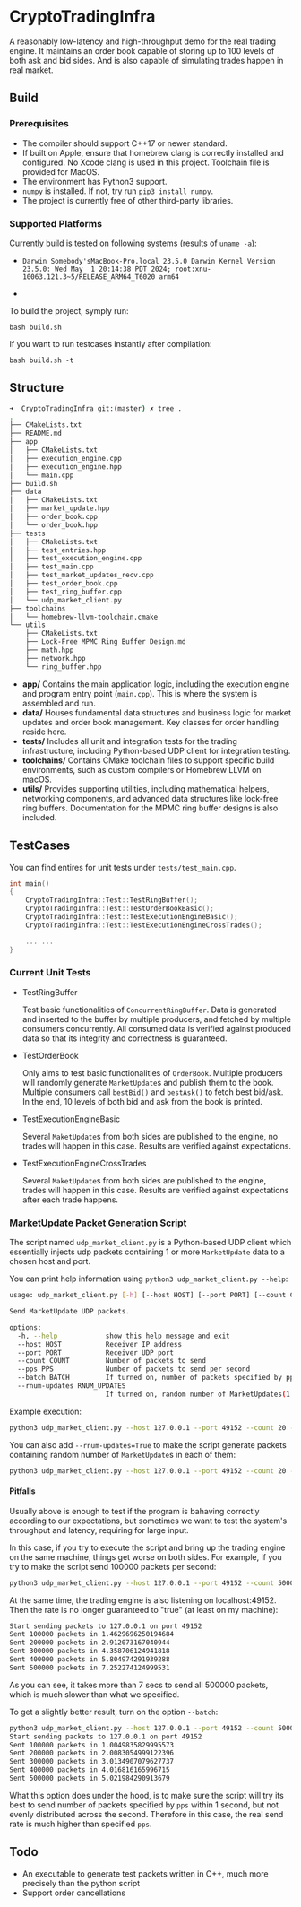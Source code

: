 # CryptoTradingInfra

A reasonably low-latency and high-throughput demo for the real trading engine. It maintains an order book capable of storing up to 100 levels of both ask and bid sides. And is also capable of simulating trades happen in real market.

## Build

### Prerequisites

- The compiler should support C++17 or newer standard.
- If built on Apple, ensure that homebrew clang is correctly installed and configured. No Xcode clang is used in this project. Toolchain file is provided for MacOS.
- The environment has Python3 support.
-  `numpy` is installed. If not, try run `pip3 install numpy`.
- The project is currently free of other third-party libraries.

### Supported Platforms

Currently build is tested on following systems (results of `uname -a`):

- `Darwin Somebody'sMacBook-Pro.local 23.5.0 Darwin Kernel Version 23.5.0: Wed May  1 20:14:38 PDT 2024; root:xnu-10063.121.3~5/RELEASE_ARM64_T6020 arm64`

- 



To build the project, symply run:

`bash build.sh`

If you want to run testcases instantly after compilation:

`bash build.sh -t`

## Structure

```bash
➜  CryptoTradingInfra git:(master) ✗ tree .
.
├── CMakeLists.txt
├── README.md
├── app
│   ├── CMakeLists.txt
│   ├── execution_engine.cpp
│   ├── execution_engine.hpp
│   └── main.cpp
├── build.sh
├── data
│   ├── CMakeLists.txt
│   ├── market_update.hpp
│   ├── order_book.cpp
│   └── order_book.hpp
├── tests
│   ├── CMakeLists.txt
│   ├── test_entries.hpp
│   ├── test_execution_engine.cpp
│   ├── test_main.cpp
│   ├── test_market_updates_recv.cpp
│   ├── test_order_book.cpp
│   ├── test_ring_buffer.cpp
│   └── udp_market_client.py
├── toolchains
│   └── homebrew-llvm-toolchain.cmake
└── utils
    ├── CMakeLists.txt
    ├── Lock-Free MPMC Ring Buffer Design.md
    ├── math.hpp
    ├── network.hpp
    └── ring_buffer.hpp
```

- **app/**
    Contains the main application logic, including the execution engine and program entry point (`main.cpp`). This is where the system is assembled and run.
- **data/**
    Houses fundamental data structures and business logic for market updates and order book management. Key classes for order handling reside here.
- **tests/**
    Includes all unit and integration tests for the trading infrastructure, including Python-based UDP client for integration testing.
- **toolchains/**
    Contains CMake toolchain files to support specific build environments, such as custom compilers or Homebrew LLVM on macOS.
- **utils/**
    Provides supporting utilities, including mathematical helpers, networking components, and advanced data structures like lock-free ring buffers. Documentation for the MPMC ring buffer designs is also included.

## TestCases

You can find entires for unit tests under `tests/test_main.cpp`.

```cpp
int main()
{
    CryptoTradingInfra::Test::TestRingBuffer();
    CryptoTradingInfra::Test::TestOrderBookBasic();
    CryptoTradingInfra::Test::TestExecutionEngineBasic();
    CryptoTradingInfra::Test::TestExecutionEngineCrossTrades();

    ... ...
}
```

### Current Unit Tests

- TestRingBuffer

    Test basic functionalities of `ConcurrentRingBuffer`. Data is generated and inserted to the buffer by multiple producers, and fetched by multiple consumers concurrently. All consumed data is verified against produced data so that its integrity and correctness is guaranteed.

- TestOrderBook

    Only aims to test basic functionalities of `OrderBook`. Multiple producers will randomly generate `MarketUpdate`s and publish them to the book. Multiple consumers call `bestBid()` and `bestAsk()` to fetch best bid/ask. In the end, 10 levels of both bid and ask from the book is printed.

- TestExecutionEngineBasic

    Several `MaketUpdate`s from both sides are published to the engine, no trades will happen in this case. Results are verified against expectations.

- TestExecutionEngineCrossTrades

    Several `MaketUpdate`s from both sides are published to the engine, trades will happen in this case. Results are verified against expectations after each trade happens.


### MarketUpdate Packet Generation Script

The script named `udp_market_client.py` is a Python-based UDP client which essentially injects udp packets containing 1 or more `MarketUpdate` data to a chosen host and port.

You can print help information using `python3 udp_market_client.py --help`:

```bash
usage: udp_market_client.py [-h] [--host HOST] [--port PORT] [--count COUNT] [--pps PPS] [--batch BATCH] [--rnum-updates RNUM_UPDATES]

Send MarketUpdate UDP packets.

options:
  -h, --help            show this help message and exit
  --host HOST           Receiver IP address
  --port PORT           Receiver UDP port
  --count COUNT         Number of packets to send
  --pps PPS             Number of packets to send per second
  --batch BATCH         If turned on, number of packets specified by pps will be sent immediately instead of being sent 1 by 1 based on calculatedsending rate(1.0s / pps)
  --rnum-updates RNUM_UPDATES
                        If turned on, random number of MarketUpdates(1 - 20) will be packed into a single packet
```

Example execution:

```bash
python3 udp_market_client.py --host 127.0.0.1 --port 49152 --count 20 --pps 20
```

You can also add `--rnum-updates=True` to make the script generate packets containing random number of `MarketUpdate`s in each of them:

```bash
python3 udp_market_client.py --host 127.0.0.1 --port 49152 --count 20 --pps 20 --rnum-updates=True
```



#### Pitfalls

Usually above is enough to test if the program is bahaving correctly according to our expectations, but sometimes we want to test the system's throughput and latency, requiring for large input.

In this case, if you try to execute the script and bring up the trading engine on the same machine, things get worse on both sides. For example, if you try to make the script send 100000 packets per second:

```bash
python3 udp_market_client.py --host 127.0.0.1 --port 49152 --count 500000 --pps 100000
```

At the same time, the trading engine is also listening on localhost:49152. Then the rate is no longer guaranteed to "true" (at least on my machine):

 ```bash
 Start sending packets to 127.0.0.1 on port 49152
 Sent 100000 packets in 1.4629696250194684
 Sent 200000 packets in 2.912073167040944
 Sent 300000 packets in 4.358706124941818
 Sent 400000 packets in 5.804974291939288
 Sent 500000 packets in 7.252274124999531
 ```

As you can see, it takes more than 7 secs to send all 500000 packets, which is much slower than what we specified.

To get a slightly better result, turn on the option `--batch`:

```bash
python3 udp_market_client.py --host 127.0.0.1 --port 49152 --count 500000 --pps 100000 --batch=True
Start sending packets to 127.0.0.1 on port 49152
Sent 100000 packets in 1.0049835829995573
Sent 200000 packets in 2.0083054999122396
Sent 300000 packets in 3.0134907079627737
Sent 400000 packets in 4.016816165996715
Sent 500000 packets in 5.021984290913679
```

What this option does under the hood, is to make sure the script will try its best to send number of packets specified by `pps` within 1 second, but not evenly distributed across the second. Therefore in this case, the real send rate is much higher than specified `pps`.

## Todo

- An executable to generate test packets written in C++, much more precisely than the python script
- Support order cancellations
